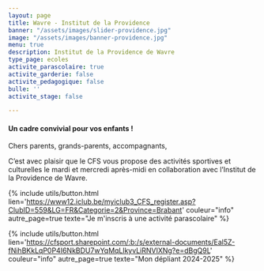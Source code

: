 ```yaml
---
layout: page
title: Wavre - Institut de la Providence
banner: "/assets/images/slider-providence.jpg"
image: "/assets/images/banner-providence.jpg"
menu: true
description: Institut de la Providence de Wavre
type_page: ecoles
activite_parascolaire: true
activite_garderie: false
activite_pedagogique: false
bulle: ''
activite_stage: false

---
```

#### **Un cadre convivial pour vos enfants !**

Chers parents, grands-parents, accompagnants, 

C’est avec plaisir que le CFS vous propose des activités sportives et culturelles le mardi et mercredi après-midi en collaboration avec l’Institut de la Providence de Wavre.

{% include utils/button.html  
lien='https://www12.iclub.be/myiclub3_CFS_register.asp?ClubID=559&LG=FR&Categorie=2&Province=Brabant' couleur="info" autre_page=true texte="Je m'inscris à une activité parascolaire" %}

{% include utils/button.html lien='https://cfsport.sharepoint.com/:b:/s/external-documents/Eal5Z-fNihBKkLqP0P4I6NkBDU7wYqMqLlkyvLiRNVIXNg?e=dBgQ9L' couleur="info" autre_page=true texte="Mon dépliant 2024-2025" %}